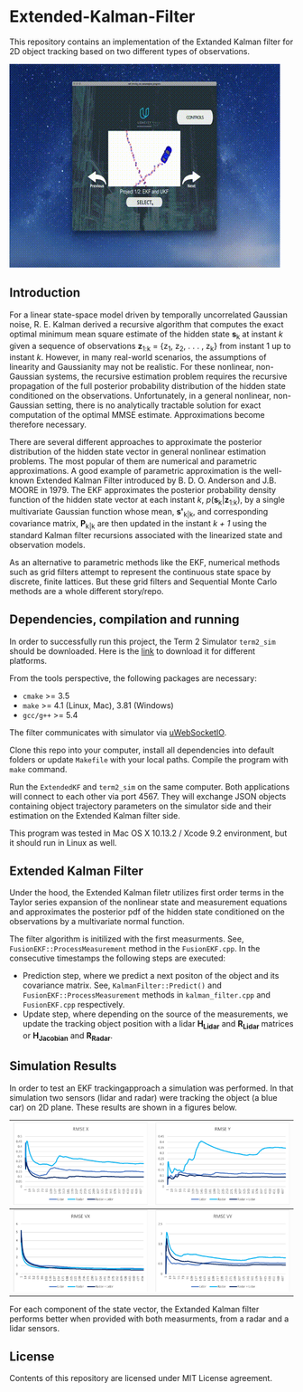 # Extended-Kalman-Filter
This repository contains an implementation of the Extanded Kalman filter for 2D object tracking based on two different types of observations.

![Error in VY](https://raw.githubusercontent.com/antonpavlov/Extended-Kalman-Filter/master/support/UdacityEKF.gif)

## Introduction
 For a linear state-space model driven by temporally uncorrelated Gaussian noise, R. E. Kalman derived a recursive algorithm that computes the exact optimal minimum mean square estimate of the hidden state <b>s</b><sub>k</sub> at instant <i>k</i> given a sequence of observations <b>z</b><sub>1:k</sub> = {z<sub>1</sub>, z<sub>2</sub>, . . . , z<sub>k</sub>} from instant 1 up to instant <i>k</i>. However, in many real-world scenarios, the assumptions of linearity and Gaussianity may not be realistic. For these nonlinear, non-Gaussian systems, the recursive estimation problem requires the recursive propagation of the full posterior probability distribution of the hidden state conditioned on the observations. Unfortunately, in a general nonlinear, non-Gaussian setting, there is no analytically tractable solution for exact computation of the optimal MMSE estimate. Approximations become therefore necessary.

There are several different approaches to approximate the posterior distribution of the hidden state vector in general nonlinear estimation problems. The most popular of them are numerical and parametric approximations. A good example of parametric approximation is the well-known Extended Kalman Filter introduced by B. D. O. Anderson and J.B. MOORE in 1979. The EKF approximates the posterior probability density function of the hidden state vector at each instant <i>k</i>, <i>p</i>(<b>s</b><sub>k</sub>|<b>z</b><sub>1:k</sub>), by a single multivariate Gaussian function whose mean, <b>s'</b><sub>k|k</sub>, and corresponding covariance matrix, <b>P</b><sub>k|k</sub> are then updated in the instant <i>k + 1</i> using the standard Kalman filter recursions associated with the linearized state and observation models.

As an alternative to parametric methods like the EKF, numerical methods such as grid filters attempt to represent the continuous state space by discrete, finite lattices. But these grid filters and Sequential Monte Carlo methods are a whole different story/repo.

## Dependencies, compilation and running
In order to successfully run this project, the Term 2 Simulator ```term2_sim``` should be downloaded. Here is the [link](https://github.com/udacity/self-driving-car-sim/releases) to download it for different platforms. 

From the tools perspective, the following packages are necessary:
* ```cmake``` >= 3.5
* ```make``` >= 4.1 (Linux, Mac), 3.81 (Windows)
* ```gcc/g++``` >= 5.4

The filter communicates with simulator via [uWebSocketIO](https://github.com/uWebSockets/uWebSockets).

Clone this repo into your computer, install all dependencies into default folders or update ```Makefile``` with your local paths. Compile the program with ```make``` command.

Run the ```ExtendedKF``` and ```term2_sim``` on the same computer. Both applications will connect to each other via port 4567. They will exchange JSON objects containing object trajectory parameters on the simulator side and their estimation on the Extended Kalman filter side. 

This program was tested in Mac OS X 10.13.2 / Xcode 9.2 environment, but it should run in Linux as well.

## Extended Kalman Filter
Under the hood, the Extended Kalman filetr utilizes first order terms in the Taylor series expansion of the nonlinear state and measurement equations and approximates the posterior pdf of the hidden state conditioned on the observations by a multivariate normal function. 

The filter algorithm is initilized with the first measurments. See, ```FusionEKF::ProcessMeasurement``` method in the ```FusionEKF.cpp```. In the consecutive timestamps the following steps are executed:
* Prediction step, where we predict a next positon of the object and its covariance matrix. See, ```KalmanFilter::Predict()``` and ```FusionEKF::ProcessMeasurement``` methods in ```kalman_filter.cpp``` and ```FusionEKF.cpp``` respectively.
* Update step, where depending on the source of the measurements, we update the tracking object position with a lidar <b>H<sub>Lidar</sub></b> and <b>R<sub>Lidar</sub></b> matrices or <b>H<sub>Jacobian</sub></b> and <b>R<sub>Radar</sub></b>.

## Simulation Results
In order to test an EKF trackingapproach a simulation was performed. In that simulation two sensors (lidar and radar) were tracking the object (a blue car) on 2D plane. These results are shown in a figures below.  


| ![Error in X](https://raw.githubusercontent.com/antonpavlov/Extended-Kalman-Filter/master/support/rmseX.png) |  ![Error in Y](https://raw.githubusercontent.com/antonpavlov/Extended-Kalman-Filter/master/support/rmseY.png) |
|---:|:---:|
| ![Error in VX](https://raw.githubusercontent.com/antonpavlov/Extended-Kalman-Filter/master/support/rmseVX.png)  | ![Error in VY](https://raw.githubusercontent.com/antonpavlov/Extended-Kalman-Filter/master/support/rmseVY.png)  | 

For each component of the state vector, the Extanded Kalman filter performs better when provided with both measurments, from a radar and a lidar sensors.

## License
Contents of this repository are licensed under MIT License agreement.